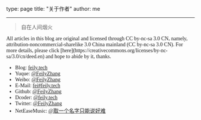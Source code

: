 type: page
title: "关于作者"
author: me

---

> 自在人间烟火

<p style="font-family:Consolas">All articles in this blog are original and licensed through CC by-nc-sa 3.0 CN, namely, attribution-noncommercial-sharelike 3.0 China mainland (CC by-nc-sa 3.0 CN). For more details, please click [here](https://creativecommons.org/licenses/by-nc-sa/3.0/cn/deed.en) and hope to abide by it, thanks. </P>

<ul style="font-family:Consolas">
<li>Blog: <a href="https://feily.tech/" target="_blank">feily.tech</a>
<li>Yuque: <a href="https://www.yuque.com/Feilyzhang" target="_blank">@FeilyZhang</a>
<li>Weibo: <a href="https://weibo.com/FeilyZhang" target="_blank">@FeilyZhang</a>
<li>E-Mail: <a href="mailto:fei@feily.tech" target="_blank">fei#feily.tech</a>
<li>Github: <a href="https://github.com/FeilyZhang" target="_blank">@FeilyZhang</a>
<li>Dcoder: <a href="https://code.dcoder.tech/profile/feily.tech" target="_blank">@feily.tech</a>
<li>Twitter: <a href="https://twitter.com/FeilyZhang" target="_blank">@FeilyZhang</a>
<li>NetEaseMusic: <a href="https://music.163.com/#/user/home?id=424858919" target="_blank">@<span style="font-family:kaiti">取一个名字只能说好难</span></a>
</ul>